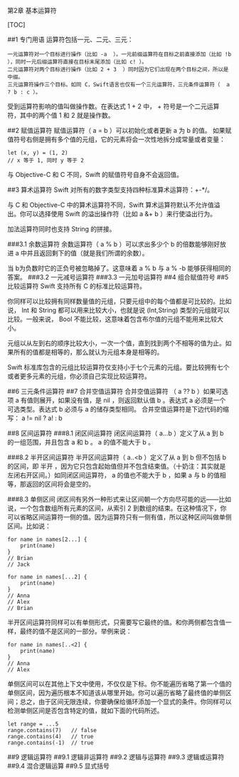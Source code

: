 第2章 基本运算符

[TOC]

##1 专门用语
运算符包括一元、二元、三元：

    一元运算符对一个目标进行操作（比如 -a  ）。一元前缀运算符在目标之前直接添加（比如 !b ），同时一元后缀运算符直接在目标末尾添加（比如 c! ）。
    二元运算符对两个目标进行操作（比如 2 + 3  ）同时因为它们出现在两个目标之间，所以是中缀。
    三元运算符操作三个目标。如同 C，Swift语言也仅有一个三元运算符，三元条件运算符（  a ? b : c ）。

受到运算符影响的值叫做操作数。在表达式 1 + 2  中， +  符号是一个二元运算符，其中的两个值 1 和 2 就是操作数。

##2 赋值运算符
赋值运算符（ a = b ）可以初始化或者更新 a  为 b  的值。
 如果赋值符号右侧是拥有多个值的元组，它的元素将会一次性地拆分成常量或者变量：
```
let (x, y) = (1, 2)
// x 等于 1, 同时 y 等于 2
```
与 Objective-C 和 C 不同，Swift 的赋值符号自身不会返回值。

##3 算术运算符
Swift 对所有的数字类型支持四种标准算术运算符：+-*/。

与 C 和 Objective-C 中的算术运算符不同，Swift 算术运算符默认不允许值溢出。你可以选择使用 Swift 的溢出操作符（比如  a &+ b  ）来行使溢出行为。

加法运算符同时也支持 String  的拼接。

###3.1 余数运算符
余数运算符（ a % b ）可以求出多少个 b  的倍数能够刚好放进 a  中并且返回剩下的值（就是我们所谓的余数）。

当 b为负数时它的正负号被忽略掉了。这意味着 a % b  与 a % -b  能够获得相同的答案。
###3.2 一元减号运算符
###3.3 一元加号运算符
##4 组合赋值符号
##5 比较运算符
Swift 支持所有 C 的标准比较运算符。

你同样可以比较拥有同样数量值的元组，只要元组中的每个值都是可比较的。比如说， Int 和 String 都可以用来比较大小，也就是说 (Int,String) 类型的元组就可以比较。一般来说， Bool 不能比较，这意味着包含布尔值的元组不能用来比较大小。

元组以从左到右的顺序比较大小，一次一个值，直到找到两个不相等的值为止。如果所有的值都是相等的，那么就认为元组本身是相等的。

Swift 标准库包含的元组比较运算符仅支持小于七个元素的元组。要比较拥有七个或者更多元素的元组，你必须自己实现比较运算符。

##6 三元条件运算符
##7 合并空值运算符
合并空值运算符 （ a ?? b ）如果可选项 a  有值则展开，如果没有值，是 nil  ，则返回默认值 b 。表达式 a 必须是一个可选类型。表达式 b  必须与 a  的储存类型相同。
合并空值运算符是下边代码的缩写：
a != nil ? a! : b

##8 区间运算符
###8.1 闭区间运算符
闭区间运算符（ a...b ）定义了从 a  到 b  的一组范围，并且包含 a  和 b  。 a  的值不能大于 b 。

###8.2 半开区间运算符
半开区间运算符（ a..<b ）定义了从 a  到 b  但不包括 b  的区间，即 半开 ，因为它只包含起始值但并不包含结束值。（十奶注：其实就是左闭右开区间。）如同闭区间运算符， a  的值也不能大于 b  ，如果 a  与 b  的值相等，那返回的区间将会是空的。

###8.3 单侧区间
闭区间有另外一种形式来让区间朝一个方向尽可能的远——比如说，一个包含数组所有元素的区间，从索引 2 到数组的结束。在这种情况下，你可以省略区间运算符一侧的值。因为运算符只有一侧有值，所以这种区间叫做单侧区间。比如说：
```
for name in names[2...] {
    print(name)
}
// Brian
// Jack
 
for name in names[...2] {
    print(name)
}
// Anna
// Alex
// Brian
```
半开区间运算符同样可以有单侧形式，只需要写它最终的值。和你两侧都包含值一样，最终的值不是区间的一部分。举例来说：
```
for name in names[..<2] {
    print(name)
}
// Anna
// Alex
```

单侧区间可以在其他上下文中使用，不仅仅是下标。你不能遍历省略了第一个值的单侧区间，因为遍历根本不知道该从哪里开始。你可以遍历省略了最终值的单侧区间；总之，由于区间无限连续，你要确保给循环添加一个显式的条件。你同样可以检测单侧区间是否包含特定的值，就如下面的代码所述。
```
let range = ...5
range.contains(7)   // false
range.contains(4)   // true
range.contains(-1)  // true
```

##9 逻辑运算符
##9.1 逻辑非运算符
##9.2 逻辑与运算符
##9.3 逻辑或运算符
##9.4 混合逻辑运算
##9.5 显式括号